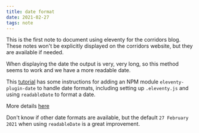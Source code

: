 ```yaml
---
title: date format
date: 2021-02-27
tags: note
---
```

This is the first note to document using eleventy for the corridors blog. These notes won't be explicitly displayed on the corridors website, but they are available if needed.

When displaying the date the output is very, very long, so this method seems to work and we have a more readable date.

This [tutorial](https://w3collective.com/add-blog-functionality-eleventy/) has some instructions for adding an NPM module `eleventy-plugin-date` to handle date formats, including setting up `.eleventy.js` and using `readableDate` to format a date.

More details [here](https://github.com/NotWoods/11ty-plugins/tree/main/packages/date)

Don't know if other date formats are available, but the default `27 February 2021` when using `readableDate` is a great improvement.